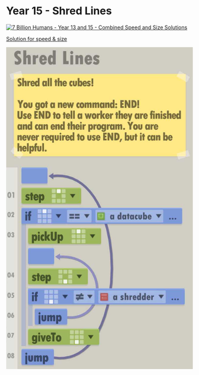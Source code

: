 # Year 15 - Shred Lines

[![7 Billion Humans - Year 13 and 15 - Combined Speed and Size Solutions](https://img.youtube.com/vi/eMRm6kJM3L4/0.jpg)](https://www.youtube.com/watch?v=eMRm6kJM3L4&t=115s)

[Solution for speed & size](solution.txt)

![Solution for speed & size](solution.JPEG "Year 15")
